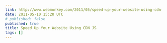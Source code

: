 ```yaml
---
link: http://www.webmonkey.com/2011/05/speed-up-your-website-using-cdn-js/
date: 2011-05-10 15:20 UTC
# published: false
published: true
title: Speed Up Your Website Using CDN JS
tags: []
---
```



